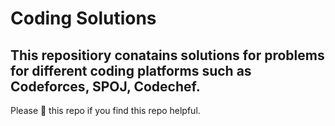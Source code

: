 # Coding Solutions

## This repositiory conatains solutions for problems for different coding platforms such as **Codeforces**, **SPOJ**, **Codechef**.

 Please 🌟 this repo if you find this repo helpful.